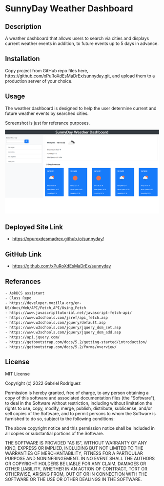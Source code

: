 # SunnyDay Weather Dashboard

## Description 

A weather dashboard that allows users to search via cities and displays current weather events in addition, to future events up to 5 days in advance.

## Installation

Copy project from GitHub repo files here, https://github.com/xPuRoXdEsMaDrEx/sunnyday.git, and upload them to a production server of your choice.

## Usage

The weather dashboard is designed to help the user determine current and future weather events by searched cities.

Screenshot is just for referance purposes.

![alt text](./assets/images/weather%20dashboard%20screenshot.png)

## Deployed Site Link

- https://xpuroxdesmadrex.github.io/sunnyday/

## GitHub Link

- https://github.com/xPuRoXdEsMaDrEx/sunnyday

## Referances

    - AskBCS assistant
    - Class Repo
    - https://developer.mozilla.org/en-US/docs/Web/API/Fetch_API/Using_Fetch
    - https://www.javascripttutorial.net/javascript-fetch-api/
    - https://www.w3schools.com/jsref/api_fetch.asp
    - https://www.w3schools.com/jquery/default.asp
    - https://www.w3schools.com/jquery/jquery_dom_set.asp
    - https://www.w3schools.com/jquery/jquery_dom_add.asp
    - https://api.jquery.com/
    - https://getbootstrap.com/docs/5.2/getting-started/introduction/
    - https://getbootstrap.com/docs/5.2/forms/overview/

## License

MIT License

Copyright (c) 2022 Gabriel Rodriguez

Permission is hereby granted, free of charge, to any person obtaining a copy
of this software and associated documentation files (the "Software"), to deal
in the Software without restriction, including without limitation the rights
to use, copy, modify, merge, publish, distribute, sublicense, and/or sell
copies of the Software, and to permit persons to whom the Software is
furnished to do so, subject to the following conditions:

The above copyright notice and this permission notice shall be included in all
copies or substantial portions of the Software.

THE SOFTWARE IS PROVIDED "AS IS", WITHOUT WARRANTY OF ANY KIND, EXPRESS OR
IMPLIED, INCLUDING BUT NOT LIMITED TO THE WARRANTIES OF MERCHANTABILITY,
FITNESS FOR A PARTICULAR PURPOSE AND NONINFRINGEMENT. IN NO EVENT SHALL THE
AUTHORS OR COPYRIGHT HOLDERS BE LIABLE FOR ANY CLAIM, DAMAGES OR OTHER
LIABILITY, WHETHER IN AN ACTION OF CONTRACT, TORT OR OTHERWISE, ARISING FROM,
OUT OF OR IN CONNECTION WITH THE SOFTWARE OR THE USE OR OTHER DEALINGS IN THE
SOFTWARE.









    